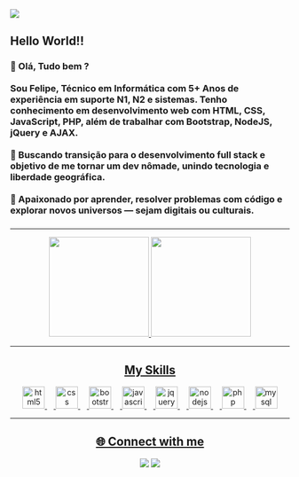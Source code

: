 <div align="start">
  <img src="https://media1.tenor.com/m/5uJmEszssJwAAAAd/neo-is-sleeping-matrix.gif">
</div>


###

<h2 align="left">Hello World!!</h2>

###

<h3 align="left">👋 Olá, Tudo bem ?<br><br>Sou Felipe, Técnico em Informática com 5+ Anos de experiência em suporte N1, N2 e sistemas. Tenho conhecimento em desenvolvimento web com HTML, CSS, JavaScript, PHP, além de trabalhar com Bootstrap, NodeJS, jQuery e AJAX.<br><br>🎯 Buscando transição para o desenvolvimento full stack e objetivo de me tornar um dev nômade, unindo tecnologia e liberdade geográfica.<br><br>🚀 Apaixonado por aprender, resolver problemas com código e explorar novos universos — sejam digitais ou culturais.</h3>

###

<hr>
<div align="center">
  <a href="https://github.com/PhilCard">
  <img height="180em" src="https://github-readme-stats.vercel.app/api?username=PhilCard&show_icons=true&theme=dracula&include_all_commits">
  <img height="180em" src="https://github-readme-stats.vercel.app/api/top-langs/?username=PhilCard&layout=compact&langs_count=7&theme=dracula">
</div>
<hr>

<h2 align="center">My Skills</h2>

<div align="center">
  <img src="https://cdn.jsdelivr.net/gh/devicons/devicon/icons/html5/html5-original.svg" height="40" alt="html5 logo"  />
  <img width="12" />
  <img src="https://cdn.jsdelivr.net/gh/devicons/devicon/icons/css3/css3-original.svg" height="40" alt="css logo"  />
  <img width="12" />
  <img src="https://cdn.jsdelivr.net/gh/devicons/devicon/icons/bootstrap/bootstrap-original.svg" height="40" alt="bootstrap logo"  />
  <img width="12" />
  <img src="https://cdn.jsdelivr.net/gh/devicons/devicon/icons/javascript/javascript-original.svg" height="40" alt="javascript logo"  />
  <img width="12" />
  <img src="https://cdn.jsdelivr.net/gh/devicons/devicon/icons/jquery/jquery-original.svg" height="40" alt="jquery logo"  />
  <img width="12" />
  <img src="https://cdn.jsdelivr.net/gh/devicons/devicon/icons/nodejs/nodejs-original.svg" height="40" alt="nodejs logo"  />
  <img width="12" />
  <img src="https://cdn.jsdelivr.net/gh/devicons/devicon/icons/php/php-original.svg" height="40" alt="php logo"  />
  <img width="12" />
  <img src="https://cdn.jsdelivr.net/gh/devicons/devicon/icons/mysql/mysql-original.svg" height="40" alt="mysql logo"  />
</div>
<hr>

<h2 align="center">🌐 Connect with me</h2>

<div align="center"><a href="https://www.linkedin.com/in/felipe-alves-a54642184" target="_blank"><img src="https://img.shields.io/badge/LinkedIn-%230077B5.svg?style=for-the-badge&logo=linkedin&logoColor=white" /></a> <a href="https://www.instagram.com/felipe_card28" target="_blank"><img src="https://img.shields.io/badge/Instagram-%23E4405F.svg?style=for-the-badge&logo=instagram&logoColor=white" /></a></div>



